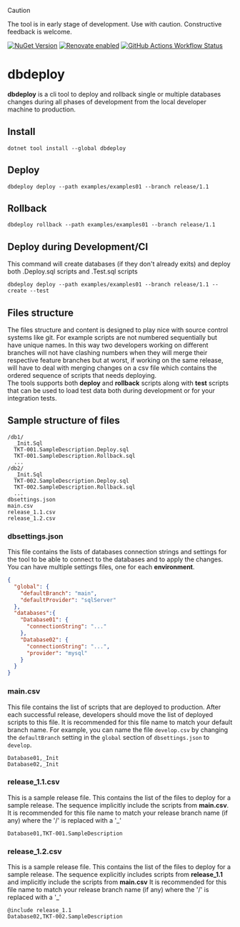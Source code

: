 > [!CAUTION]
> The tool is in early stage of development. Use with caution. Constructive feedback is welcome.

[![NuGet Version](https://img.shields.io/nuget/v/dbdeploy)](https://www.nuget.org/packages/dbdeploy)
[![Renovate enabled](https://img.shields.io/badge/renovate-enabled-brightgreen.svg)](https://renovatebot.com/)
[![GitHub Actions Workflow Status](https://img.shields.io/github/actions/workflow/status/gigi81/dbdeploy/ci.yml)](https://github.com/gigi81/dbdeploy/actions)

# dbdeploy

**dbdeploy** is a cli tool to deploy and rollback single or multiple databases changes during all phases of development from the local developer machine to production.

## Install
```shell
dotnet tool install --global dbdeploy
```

## Deploy
```shell
dbdeploy deploy --path examples/examples01 --branch release/1.1
```

## Rollback
```shell
dbdeploy rollback --path examples/examples01 --branch release/1.1
```

## Deploy during Development/CI
This command will create databases (if they don't already exits) and deploy both .Deploy.sql scripts and .Test.sql scripts
```shell
dbdeploy deploy --path examples/examples01 --branch release/1.1 --create --test
```

## Files structure
The files structure and content is designed to play nice with source control systems like git.
For example scripts are not numbered sequentially but have unique names. In this way two developers working on different branches will not have clashing numbers when they will merge their respective feature branches but at worst, if working on the same release, will have to deal with merging changes on a csv file which contains the ordered sequence of scripts that needs deploying.   
The tools supports both **deploy** and **rollback** scripts along with **test** scripts that can be used to load test data both during development or for your integration tests.

## Sample structure of files

```shell
/db1/
  _Init.Sql
  TKT-001.SampleDescription.Deploy.sql
  TKT-001.SampleDescription.Rollback.sql
  ...
/db2/
  _Init.Sql
  TKT-002.SampleDescription.Deploy.sql
  TKT-002.SampleDescription.Rollback.sql
  ...
dbsettings.json
main.csv
release_1.1.csv
release_1.2.csv
```

### dbsettings.json
This file contains the lists of databases connection strings and settings for the tool to be able to connect to the databases and to apply the changes. You can have multiple settings files, one for each **environment**.
```json
{
  "global": {
    "defaultBranch": "main",
    "defaultProvider": "sqlServer"
  },
  "databases":{
    "Database01": {
      "connectionString": "..."
    },
    "Database02": {
      "connectionString": "...",
      "provider": "mysql"
    }
  }
}
```

### main.csv
This file contains the list of scripts that are deployed to production. After each successful release, developers should move the list of deployed scripts to this file.
It is recommended for this file name to match your default branch name. For example, you can name the file `develop.csv` by changing the `defaultBranch` setting in the `global` section of `dbsettings.json` to `develop`.
```
Database01,_Init
Database02,_Init
```

### release_1.1.csv
This is a sample release file. This contains the list of the files to deploy for a sample release. The sequence implicitly include the scripts from **main.csv**.
It is recommended for this file name to match your release branch name (if any) where the '/' is replaced with a '_'
```
Database01,TKT-001.SampleDescription
```

### release_1.2.csv
This is a sample release file. This contains the list of the files to deploy for a sample release. The sequence explicitly includes scripts from **release_1.1** and implicitly include the scripts from **main.csv**
It is recommended for this file name to match your release branch name (if any) where the '/' is replaced with a '_'
```
@include release_1.1
Database02,TKT-002.SampleDescription
```
